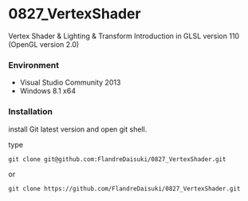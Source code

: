 # 0827_VertexShader

Vertex Shader &amp; Lighting &amp; Transform Introduction
in GLSL version 110 (OpenGL version 2.0)

### Environment

- Visual Studio Community 2013
- Windows 8.1 x64

### Installation

install Git latest version and open git shell.

type

```
git clone git@github.com:FlandreDaisuki/0827_VertexShader.git
```
or
```
git clone https://github.com/FlandreDaisuki/0827_VertexShader.git
```